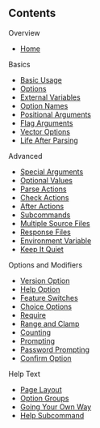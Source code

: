 ## Contents
Overview
- [Home](Home)  

Basics
- [Basic Usage](Basic%20Usage)  
- [Options](Options)  
- [External Variables](External%20Variables)  
- [Option Names](Option%20Names)  
- [Positional Arguments](Positional%20Arguments)  
- [Flag Arguments](Flag%20Arguments)  
- [Vector Options](Vector%20Options)  
- [Life After Parsing](Life%20After%20Parsing)  

Advanced
- [Special Arguments](Special%20Arguments)  
- [Optional Values](Optional%20Values)  
- [Parse Actions](Parse%20Actions)  
- [Check Actions](Check%20Actions)
- [After Actions](After%20Actions)
- [Subcommands](Subcommands)
- [Multiple Source Files](Multiple%20Source%20Files)
- [Response Files](Response%20Files)  
- [Environment Variable](Environment%20Variable)
- [Keep It Quiet](Keep%20It%20Quiet)  

Options and Modifiers
- [Version Option](Version%20Option)  
- [Help Option](Help%20Option)
- [Feature Switches](Feature%20Switches)  
- [Choice Options](Choice%20Options)
- [Require](Require)
- [Range and Clamp](Range%20and%20Clamp)
- [Counting](Counting)  
- [Prompting](Prompting)
- [Password Prompting](Password%20Prompting)
- [Confirm Option](Confirm%20Option)

Help Text
- [Page Layout](Page%20Layout)
- [Option Groups](Option%20Groups)
- [Going Your Own Way](Going%20Your%20Own%20Way)
- [Help Subcommand](Help%20Subcommand)
